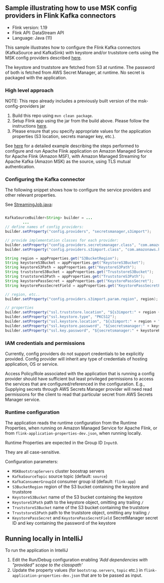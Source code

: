 ## Sample illustrating how to use MSK config providers in Flink Kafka connectors

* Flink version: 1.19
* Flink API: DataStream API
* Language: Java (11)

This sample illustrates how to configure the Flink Kafka connectors (KafkaSource and KafkaSink) with keystore and/or truststore certs using the MSK config providers described [here](https://github.com/aws-samples/msk-config-providers).

The keystore and truststore are fetched from S3 at runtime.
The password of both is fetched from AWS Secret Manager, at runtime.
No secret is packaged with the application.

### High level approach

NOTE: This repo already includes a previously built version of the msk-config-providers jar

1. Build this repo using `mvn clean package`.
2. Setup Flink app using the jar from the build above. Please follow the instructions [here](https://docs.aws.amazon.com/managed-flink/latest/java/getting-started.html).
3. Please ensure that you specify appropriate values for the application properties (S3 location, secrets manager key, etc.).

See [here](docs/FLINKAPP_MSF_MTLS_SAMPLE.md) for a detailed example describing the steps performed to configure and run Apache Flink application on Amazon Managed Service for Apache Flink (Amazon MSF), with Amazon Managed Streaming for Apache Kafka (Amazon MSK) as the source, using TLS mutual authentication.

### Configuring the Kafka connector

The following snippet shows how to configure the service providers and other relevant properties.

See [StreamingJob.java](src/main/java/com/amazonaws/services/msf/StreamingJob.java):

```java

KafkaSourceBuilder<String> builder = ...
        ...
// define names of config providers:
builder.setProperty("config.providers", "secretsmanager,s3import");

// provide implementation classes for each provider:
builder.setProperty("config.providers.secretsmanager.class", "com.amazonaws.kafka.config.providers.SecretsManagerConfigProvider");
builder.setProperty("config.providers.s3import.class", "com.amazonaws.kafka.config.providers.S3ImportConfigProvider");

String region = appProperties.get("S3BucketRegion");
String keystoreS3Bucket = appProperties.get("KeystoreS3Bucket");
String keystoreS3Path = appProperties.get("KeystoreS3Path");
String truststoreS3Bucket = appProperties.get("TruststoreS3Bucket");
String truststoreS3Path = appProperties.get("TruststoreS3Path");
String keystorePassSecret = appProperties.get("KeystorePassSecret");
String keystorePassSecretField = appProperties.get("KeystorePassSecretField");

// region, etc..
builder.setProperty("config.providers.s3import.param.region", region);

// properties
builder.setProperty("ssl.truststore.location", "${s3import:" + region + ":" + truststoreS3Bucket + "/" + truststoreS3Path + "}");
builder.setProperty("ssl.keystore.type", "PKCS12");
builder.setProperty("ssl.keystore.location", "${s3import:" + region + ":" + keystoreS3Bucket + "/" + keystoreS3Path + "}");
builder.setProperty("ssl.keystore.password", "${secretsmanager:" + keystorePassSecret + ":" + keystorePassSecretField + "}");
builder.setProperty("ssl.key.password", "${secretsmanager:" + keystorePassSecret + ":" + keystorePassSecretField + "}");

```

### IAM credentials and permissions

Currently, config providers do not support credentials to be explicitly provided. 
Config provider will inherit any type of credentials of hosting application, OS or service.

Access Policy/Role associated with the application that is running a config provider should have sufficient but least privileged permissions to access the services that are configured/referenced in the configuration. E.g., Supplying secrets through AWS Secrets Manager provider will need read permissions for the client to read that particular secret from AWS Secrets Manager service.

### Runtime configuration

The application reads the runtime configuration from the Runtime Properties, when running on Amazon Managed Service for Apache Flink,
or from `flink-application-properties-dev.json`, when running locally.

Runtime Properties are expected in the Group ID `Input0`.

They are all case-sensitive.

Configuration parameters:

* `MSKBootstrapServers` cluster boostrap servers
* `KafkaSourceTopic` source topic (default: `source`)
* `KafkaConsumerGroupId` consumer group id (default: `flink-app`)
* `S3BucketRegion` region of the S3 bucket containing the keystore and truststore
* `KeystoreS3Bucket` name of the S3 bucket containing the keystore
* `KeystoreS3Path` path to the keystore object, omitting any trailing `/` 
* `TruststoreS3Bucket` name of the S3 bucket containing the truststore
* `TruststoreS3Path` path to the truststore object, omitting any trailing `/` 
* `KeystorePassSecret` and `KeystorePassSecretField` SecretManager secret ID and key containing the password of the keystore

## Running locally in IntelliJ

To run the application in IntelliJ

1. Edit the Run/Debug configuration enabling *'Add dependencies with "provided" scope to the classpath'*
2. Update the property values (for `bootstrap.servers`, `topic` etc.) in `flink-application-properties-dev.json` that are to be passed as input.

